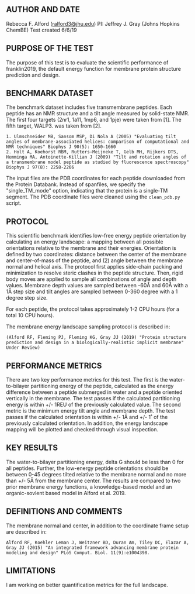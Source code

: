 ## AUTHOR AND DATE
Rebecca F. Alford (ralford3@jhu.edu)
PI: Jeffrey J. Gray (Johns Hopkins ChemBE)
Test created 6/6/19

## PURPOSE OF THE TEST
The purpose of this test is to evaluate the scientific performance of franklin2019, the default energy function for membrane protein structure prediction and design.

## BENCHMARK DATASET
The benchmark dataset includes five transmembrane peptides. Each peptide has an NMR structure and a tilt angle measured by solid-state NMR. The first four targets (2nr1, 1a11, 1mp6, and 1pje) were taken from [1]. The fifth target, WALP3. was taken from [2].

	1. Ulmschneider MB, Sansom MSP, Di Nola A (2005) "Evaluating tilt angles of membrane-associated helices: comparison of computational and NMR techniques" Biophys J 90(5): 1650-1660
	2. Holt A, Koehorst RBM, Rutters-Meijneke T, Gelb MH, Rijkers DTS, Hemminga MA, Antoinette-Killian J (2009) "Tilt and rotation angles of a transmembrane model peptide as studied by fluorescence spectroscopy" Biophys J 97(8): 2258-2266

The input files are the PDB coordinates for each peptide downloaded from the Protein Databank. Instead of spanfiles, we specify the "single_TM_mode" option, indicating that the protein is a single-TM segment. The PDB coordinate files were cleaned using the `clean_pdb.py` script.

## PROTOCOL
This scientific benchmark identifies low-free energy peptide orientation by calculating an energy landscape: a mapping between all possible orientations relative to the membrane and their energies. Orientation is defined by two coordinates: distance between the center of the membrane and center-of-mass of the peptide, and (2) angle between the membrane normal and helical axis. The protocol first applies side-chain packing and minimization to resolve steric clashes in the peptide structure. Then, rigid body moves are applied to sample all combinations of angle and depth values. Membrane depth values are sampled between -60Å and 60Å with a 1Å step size and tilt angles are sampled between 0-360 degree with a 1 degree step size.

For each peptide, the protocol takes approximately 1-2 CPU hours (for a total 10 CPU hours).

The membrane energy landscape sampling protocol is described in:

	(Alford RF, Fleming PJ, Fleming KG, Gray JJ (2019) "Protein structure prediction and design in a biologically-realistic implicit membrane" Under Review)

## PERFORMANCE METRICS
There are two key performance metrics for this test. The first is the water-to-bilayer partitioning energy of the peptide, calculated as the energy difference between a peptide submerged in water and a peptide oriented vertically in the membrane. The test passes if the calculated partitioning energy is within +/- 1REU of the previously calculated value. The second metric is the minimum energy tilt angle and membrane depth. The test passes if the calculated orientation is within +/- 1Å and +/- 1˚ of the previously calculated orientation. In addition, the energy landscape mapping will be plotted and checked through visual inspection.

## KEY RESULTS
The water-to-bilayer partitioning energy, delta G should be less than 0 for all peptides. Further, the low-energy peptide orientations should be between 0-45 degrees tilted relative to the membrane normal and no more than +/- 5Å from the membrane center. The results are compared to two prior membrane energy functions, a knowledge-based model and an organic-sovlent based model in Alford et al. 2019. 

## DEFINITIONS AND COMMENTS
The membrane normal and center, in addition to the coordinate frame setup are described in:

	Alford RF, Koehler Leman J, Weitzner BD, Duran Am, Tiley DC, Elazar A, Gray JJ (2015) "An integrated framework advancing membrane protein modeling and design" PLoS Comput. Biol. 11(9):e1004398.

## LIMITATIONS
I am working on better quantification metrics for the full landscape.
